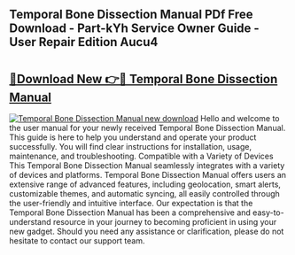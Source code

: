 ## Temporal Bone Dissection Manual PDf Free Download - Part-kYh Service Owner Guide - User Repair Edition Aucu4

# <h2><a href="http://cf28134.oget.top/?id=Temporal+Bone+Dissection+Manual">🔗Download New 👉🔴 Temporal Bone Dissection Manual</a></h2>

[![Temporal Bone Dissection Manual new download](https://i.imgur.com/5g1atiW.png)](http://cf28134.oget.top/?id=Temporal+Bone+Dissection+Manual)
Hello and welcome to the user manual for your newly received Temporal Bone Dissection Manual. This guide is here to help you understand and operate your product successfully. You will find clear instructions for installation, usage, maintenance, and troubleshooting. Compatible with a Variety of Devices This Temporal Bone Dissection Manual seamlessly integrates with a variety of devices and platforms. Temporal Bone Dissection Manual offers users an extensive range of advanced features, including geolocation, smart alerts, customizable themes, and automatic syncing, all easily controlled through the user-friendly and intuitive interface. Our expectation is that the Temporal Bone Dissection Manual has been a comprehensive and easy-to-understand resource in your journey to becoming proficient in using your new gadget. Should you need any assistance or clarification, please do not hesitate to contact our support team.
